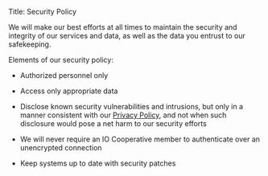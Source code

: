 Title: Security Policy

We will make our best efforts at all times to maintain the security and integrity of our services and data, as well as the data you entrust to our safekeeping.

Elements of our security policy:

* Authorized personnel only
* Access only appropriate data
* Disclose known security vulnerabilities and intrusions, but only in a manner consistent with our [Privacy Policy][], and not when such disclosure would pose a net harm to our security efforts
* We will never require an IO Cooperative member to authenticate over an unencrypted connection
* Keep systems up to date with security patches

   [privacy policy]: https://iocoop.org/policies/privacy-policy/

